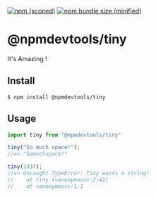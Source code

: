 [![npm (scoped)](https://img.shields.io/github/issues/shaminGit/tiny.svg)](https://www.npmjs.com/package/@bamblehorse/tiny)
[![npm bundle size (minified)](https://img.shields.io/github/license/shaminGit/tiny.svg)](https://www.npmjs.com/package/@bamblehorse/tiny)

# @npmdevtools/tiny

It's Amazing !

## Install

```
$ npm install @npmdevtools/tiny
```

## Usage

```js
import tiny from "@npmdevtools/tiny"

tiny("So much space!");
//=> "Somuchspace!"

tiny(1337);
//=> Uncaught TypeError: Tiny wants a string!
//    at tiny (<anonymous>:2:41)
//    at <anonymous>:1:1
```
